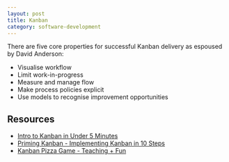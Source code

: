 ```yaml
---
layout: post
title: Kanban
category: software-development
---
```


There are five core properties for successful Kanban delivery as espoused by David Anderson:

- Visualise workflow
- Limit work-in-progress
- Measure and manage flow
- Make process policies explicit
- Use models to recognise improvement opportunities

## Resources

- [Intro to Kanban in Under 5 Minutes](https://m.youtube.com/watch?v=R8dYLbJiTUE)
- [Priming Kanban - Implementing Kanban in 10 Steps](https://www.infoq.com/minibooks/priming-kanban-jesper-boeg)
- [Kanban Pizza Game - Teaching + Fun](https://www.agile42.com/en/training/kanban-pizza-game/)

